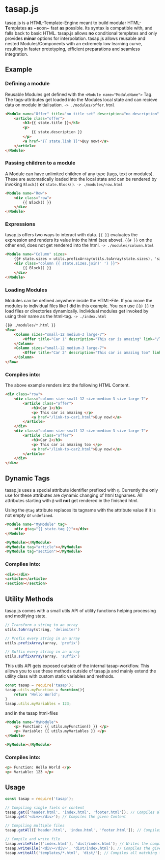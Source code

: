 # tasap.js
tasap.js is a HTML-Template-Engine meant to build modular HTML-**T**emplates **a**s ~**s**oon~ fast **a**s **p**ossible. Its syntax is compatible with, and falls back to basic HTML. tasap.js allows **no** conditional templates and only provides **minor** options for interpolation. tasap.js allows reusable and nested Modules/Components with an extremely low learning curve, resulting in faster prototyping, efficient preparations and seamless integration.


## Example

### Defining a module
Reusable Modules get defined with the `<Module name="ModuleName">` Tag. The tags-attributes get loaded into the Modules local state and can recieve data on module initialisation.  `-> ./modules/offer.html`
``` html
<Module name="Offer" title="no title set" description="no description" link="#no-link">
	<article class="offer">
		<h3>{{ state.title }}</h3>
		<p>
			{{ state.description }}
		</p>
		<a href="{{ state.link }}">Buy now!</a>
	</article>
</Module>
```

### Passing children to a module
A Module can have unlimited children of any type (tags, text or modules). These are automatically loaded into the local state and can be rendered by invoking `Block()` **or** `state.Block()`. `-> ./modules/row.html`
``` html
<Module name="Row">
	<div class="row">
		{{ Block() }}
	</div>
</Module>
```

### Expressions
tasap.js offers two ways to interact with data. `{{ }}` evaluates the expression and renders its value into the html (see above). `{{# }}` on the other end, does not get rendered into the html. `-> ./modules/column.html`
``` html
<Module name="Column" sizes>
	{{# state.sizes = utils.prefixArray(utils.toArray(state.sizes), 'size-') }}
	<div class="column {{ state.sizes.join(' ') }}">
		{{ Block() }}
	</div>
</Module>
```

### Loading Modules
Modules can be defined anywhere inside the HTML-File. If you move the modules to individual files like I did in this example. You can use `{{@ }}` to load files or directories dynamically.
 Individual modules get invoked by using their name as the html-tag. `-> ./index.html`
``` html
{{@ ./modules/*.html }}
<Row>
	<Column sizes="small-12 medium-3 large-7">
		<Offer title="Car 1" description="This car is amazing" link="/link-to-car1.html"></Offer>
	</Column>
	<Column sizes="small-12 medium-3 large-7">
		<Offer title="Car 2" description="This car is amazing too" link="/link-to-car2.html"></Offer>
	</Column>
</Row>
```

### Compiles into:
The above example renders into the following HTML Content.
``` html
<div class="row">
    <div class="column size-small-12 size-medium-3 size-large-7">
        <article class="offer">
            <h3>Car 1</h3>
            <p> This car is amazing </p>
            <a href="/link-to-car1.html">Buy now!</a>
        </article>
    </div>
    <div class="column size-small-12 size-medium-3 size-large-7">
        <article class="offer">
            <h3>Car 2</h3>
            <p> This car is amazing too </p>
            <a href="/link-to-car2.html">Buy now!</a>
        </article>
    </div>
</div>
````

## Dynamic Tags
tasap.js uses a special attribute identifier prefixed with `@`. Currently the only use for these attributes are dynamic changing of html tagnames.
All attributes starting with `@` will **not** get rendered in the finished html.

Using the `@tag` attribute replaces its tagname with the attribute value if it is not empty or `undefined`.
``` html
<Module name="MyModule" tag>
	<div @tag="{{ state.tag }}"></div>
</Module>

<MyModule></MyModule>
<MyModule tag="article"></MyModule>
<MyModule tag="section"></MyModule>
```
### Compiles into:
``` html
<div></div>
<article></article>
<section></section>
```

## Utility Methods
tasap.js comes with a small utils API of utility functions helping processing and modifying state.
``` javascript
// Transform a string to an array
utils.toArray(string, 'delimiter')

// Prefix every string in an array
utils.prefixArray(array, 'prefix')

// Suffix every string in an array
utils.suffixArray(array, 'suffix')
```

This utils API gets exposed outside of the internal tasap-workflow. This allows you to use these methods outside of tasap.js and mainly extend the utility class with custom static variables and methods.

``` javascript
const tasap = require('tasap');
tasap.utils.myFunction = function(){
    return 'Hello World';
}
tasap.utils.myVariables = 123;
```
and in the tasap html-files
``` html
<Module name="MyModule">
    <p> Function: {{ utils.myFunction() }} </p>
    <p> Variable: {{ utils.myVariables }} </p>
</Module>

<MyModule></MyModule>
```
### Compiles into:
``` html
<p> Function: Hello World </p>
<p> Variable: 123 </p>
```

## Usage

``` javascript
const tasap = require('tasap');

// Compiling single fiels or content
tasap.get(['header.html', 'index.html', 'footer.html']); // Compiles all files into one files and returns the result
tasap.get('<div></div>'); // Compiles the given Content

// Compiling multiple files
tasap.getAll(['header.html', 'index.html', 'footer.html']); // Compiles all files into sepearte fiels and returns the array

// Compile and write file
tasap.writeFile(['index.html'], 'dist/index.html'); // Writes the compiled file to the target directory
tasap.writeFile('<div></div>', 'dist/index.html'); // Compiles the given Content and writes it to the target directory
tasap.writeAll('templates/*.html', 'dist/'); // Compiles all matching files to the target directory
```